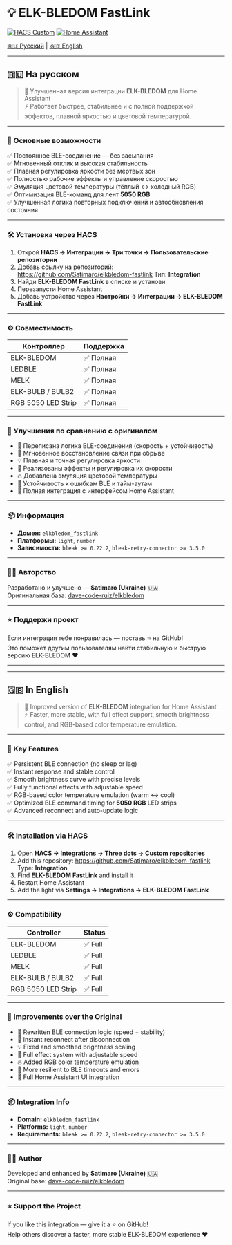 # 💡 ELK-BLEDOM FastLink

[![HACS Custom](https://img.shields.io/badge/HACS-Custom-41BDF5.svg?style=for-the-badge)](https://hacs.xyz/) [![Home Assistant](https://img.shields.io/badge/Home%20Assistant-Ready-41BDF5?style=for-the-badge&logo=home-assistant)](https://www.home-assistant.io/)
  
[🇷🇺 Русский](#-на-русском) | [🇬🇧 English](#-in-english)

---

## 🇷🇺 На русском

> 🧠 Улучшенная версия интеграции **ELK-BLEDOM** для Home Assistant  
> ⚡ Работает быстрее, стабильнее и с полной поддержкой эффектов, плавной яркостью и цветовой температурой.

---

### 🚀 Основные возможности

✅ Постоянное BLE-соединение — без засыпания  
✅ Мгновенный отклик и высокая стабильность  
✅ Плавная регулировка яркости без мёртвых зон  
✅ Полностью рабочие эффекты и управление скоростью  
✅ Эмуляция цветовой температуры (тёплый ↔ холодный RGB)  
✅ Оптимизация BLE-команд для лент **5050 RGB**  
✅ Улучшенная логика повторных подключений и автообновления состояния  

---

### 🛠️ Установка через HACS

1. Открой **HACS → Интеграции → Три точки → Пользовательские репозитории**  
2. Добавь ссылку на репозиторий: https://github.com/Satimaro/elkbledom-fastlink
Тип: **Integration**
3. Найди **ELK-BLEDOM FastLink** в списке и установи  
4. Перезапусти Home Assistant  
5. Добавь устройство через **Настройки → Интеграции → ELK-BLEDOM FastLink**

---

### ⚙️ Совместимость

| Контроллер | Поддержка |
|-------------|------------|
| ELK-BLEDOM  | ✅ Полная |
| LEDBLE       | ✅ Полная |
| MELK         | ✅ Полная |
| ELK-BULB / BULB2 | ✅ Полная |
| RGB 5050 LED Strip | ✅ Полная |

---

### 🧩 Улучшения по сравнению с оригиналом

- 🔄 Переписана логика BLE-соединения (скорость + устойчивость)  
- 🚀 Мгновенное восстановление связи при обрыве  
- 💡 Плавная и точная регулировка яркости  
- 🌈 Реализованы эффекты и регулировка их скорости  
- 🔥 Добавлена эмуляция цветовой температуры  
- 🧱 Устойчивость к ошибкам BLE и тайм-аутам  
- 🧰 Полная интеграция с интерфейсом Home Assistant  

---

### 📦 Информация

- **Домен:** `elkbledom_fastlink`  
- **Платформы:** `light`, `number`  
- **Зависимости:** `bleak >= 0.22.2`, `bleak-retry-connector >= 3.5.0`  

---

### 👨‍💻 Авторство

Разработано и улучшено — **Satimaro (Ukraine)** 🇺🇦  
Оригинальная база: [dave-code-ruiz/elkbledom](https://github.com/dave-code-ruiz/elkbledom)

---

### ⭐ Поддержи проект

Если интеграция тебе понравилась — поставь ⭐ на GitHub!  
Это поможет другим пользователям найти стабильную и быструю версию ELK-BLEDOM ❤️  

---

---

## 🇬🇧 In English

> 🧠 Improved version of **ELK-BLEDOM** integration for Home Assistant  
> ⚡ Faster, more stable, with full effect support, smooth brightness control, and RGB-based color temperature emulation.

---

### 🚀 Key Features

✅ Persistent BLE connection (no sleep or lag)  
✅ Instant response and stable control  
✅ Smooth brightness curve with precise levels  
✅ Fully functional effects with adjustable speed  
✅ RGB-based color temperature emulation (warm ↔ cool)  
✅ Optimized BLE command timing for **5050 RGB** LED strips  
✅ Advanced reconnect and auto-update logic  

---

### 🛠️ Installation via HACS

1. Open **HACS → Integrations → Three dots → Custom repositories**  
2. Add this repository: https://github.com/Satimaro/elkbledom-fastlink
Type: **Integration**
3. Find **ELK-BLEDOM FastLink** and install it  
4. Restart Home Assistant  
5. Add the light via **Settings → Integrations → ELK-BLEDOM FastLink**

---

### ⚙️ Compatibility

| Controller | Status |
|-------------|---------|
| ELK-BLEDOM  | ✅ Full |
| LEDBLE      | ✅ Full |
| MELK        | ✅ Full |
| ELK-BULB / BULB2 | ✅ Full |
| RGB 5050 LED Strip | ✅ Full |

---

### 🧩 Improvements over the Original

- 🔄 Rewritten BLE connection logic (speed + stability)  
- 🚀 Instant reconnect after disconnection  
- 💡 Fixed and smoothed brightness scaling  
- 🌈 Full effect system with adjustable speed  
- 🔥 Added RGB color temperature emulation  
- 🧱 More resilient to BLE timeouts and errors  
- 🧰 Full Home Assistant UI integration  

---

### 📦 Integration Info

- **Domain:** `elkbledom_fastlink`  
- **Platforms:** `light`, `number`  
- **Requirements:** `bleak >= 0.22.2`, `bleak-retry-connector >= 3.5.0`  

---

### 👨‍💻 Author

Developed and enhanced by **Satimaro (Ukraine)** 🇺🇦  
Original base: [dave-code-ruiz/elkbledom](https://github.com/dave-code-ruiz/elkbledom)

---

### ⭐ Support the Project

If you like this integration — give it a ⭐ on GitHub!  
Help others discover a faster, more stable ELK-BLEDOM experience ❤️
